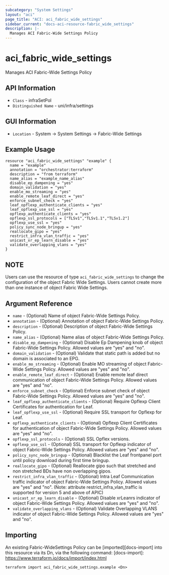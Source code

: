 ```yaml
---
subcategory: "System Settings"
layout: "aci"
page_title: "ACI: aci_fabric_wide_settings"
sidebar_current: "docs-aci-resource-fabric_wide_settings"
description: |-
  Manages ACI Fabric-Wide Settings Policy
---
```


# aci_fabric_wide_settings #
Manages ACI Fabric-Wide Settings Policy

## API Information ##
* `Class` - infraSetPol
* `Distinguished Name` - uni/infra/settings

## GUI Information ##
* `Location` - System -> System Settings -> Fabric-Wide Settings 

## Example Usage ##

```hcl
resource "aci_fabric_wide_settings" "example" {
  name = "example"
  annotation = "orchestrator:terraform"
  description = "from terraform"
  name_alias = "example_name_alias"
  disable_ep_dampening = "yes"
  domain_validation = "yes"
  enable_mo_streaming = "yes"
  enable_remote_leaf_direct = "yes"
  enforce_subnet_check = "yes"
  leaf_opflexp_authenticate_clients = "yes"
  leaf_opflexp_use_ssl = "yes"
  opflexp_authenticate_clients = "yes"
  opflexp_ssl_protocols = ["TLSv1","TLSv1.1","TLSv1.2"]
  opflexp_use_ssl = "yes"
  policy_sync_node_bringup = "yes"
  reallocate_gipo = "yes"
  restrict_infra_vlan_traffic = "yes"
  unicast_xr_ep_learn_disable = "yes"
  validate_overlapping_vlans = "yes"
}
```

## NOTE ##
Users can use the resource of type `aci_fabric_wide_settings` to change the configuration of the object Fabric Wide Settings. Users cannot create more than one instance of object Fabric Wide Settings.

## Argument Reference ##
* `name` - (Optional) Name of object Fabric-Wide Settings Policy.
* `annotation` - (Optional) Annotation of object Fabric-Wide Settings Policy.
* `description` - (Optional) Description of object Fabric-Wide Settings Policy.
* `name_alias` - (Optional) Name alias of object Fabric-Wide Settings Policy.
* `disable_ep_dampening` - (Optional) Disable Ep Dampening knob of object Fabric-Wide Settings Policy. Allowed values are "yes" and "no".
* `domain_validation` - (Optional) Validate that static path is added but no domain is associated to an EPG.
* `enable_mo_streaming` - (Optional) Enable MO streaming of object Fabric-Wide Settings Policy. Allowed values are "yes" and "no".
* `enable_remote_leaf_direct` - (Optional) Enable remote leaf direct communication of object Fabric-Wide Settings Policy.  Allowed values are "yes" and "no". 
* `enforce_subnet_check` - (Optional) Enforce subnet check of object Fabric-Wide Settings Policy. Allowed values are "yes" and "no".
* `leaf_opflexp_authenticate_clients` - (Optional) Require Opflexp Client Certificates for authentication for Leaf.
* `leaf_opflexp_use_ssl` - (Optional) Require SSL transport for Opflexp for Leaf.
* `opflexp_authenticate_clients` - (Optional) Opflexp Client Certificates for authentication of object Fabric-Wide Settings Policy. Allowed values are "yes" and "no".
* `opflexp_ssl_protocols` - (Optional) SSL Opflex versions.
* `opflexp_use_ssl` - (Optional) SSL transport for Opflexp indicator of object Fabric-Wide Settings Policy. Allowed values are "yes" and "no".
* `policy_sync_node_bringup` - (Optional) Blacklist the Leaf frontpanel port until policy download during first time bringup.
* `reallocate_gipo` - (Optional) Reallocate gipo such that stretched and non stretched BDs have non overlapping gipos.
* `restrict_infra_vlan_traffic` - (Optional) Intra Leaf Communication traffic indicator of object Fabric-Wide Settings Policy. Allowed values are "yes" and "no". (Note: attribute restrict_infra_vlan_traffic is supported for version 5 and above of APIC)
* `unicast_xr_ep_learn_disable` - (Optional) Disable xrLeanrs indicator of object Fabric-Wide Settings Policy. Allowed values are "yes" and "no".
* `validate_overlapping_vlans` - (Optional) Validate Overlapping VLANS indicator of object Fabric-Wide Settings Policy. Allowed values are "yes" and "no".


## Importing ##

An existing Fabric-WideSettings Policy can be [imported][docs-import] into this resource via its Dn, via the following command:
[docs-import]: https://www.terraform.io/docs/import/index.html


```
terraform import aci_fabric_wide_settings.example <Dn>
```